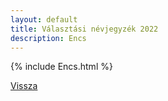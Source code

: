 ```yaml
---
layout: default
title: Választási névjegyzék 2022
description: Encs
---
```


{% include Encs.html %}

[Vissza](./)